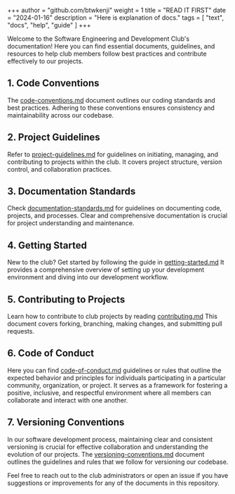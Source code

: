 +++
author = "github.com/btwkenji"
weight = 1
title = "READ IT FIRST"
date = "2024-01-16"
description = "Here is explanation of docs."
tags = [
    "text",
    "docs",
    "help",
    "guide"
]
+++

Welcome to the Software Engineering and Development Club's documentation! Here you can find essential documents, guidelines, and resources to help club members follow best practices and contribute effectively to our projects.

## 1. Code Conventions

The [code-conventions.md](/docs/code-conventions) document outlines our coding standards and best practices. Adhering to these conventions ensures consistency and maintainability across our codebase.

## 2. Project Guidelines

Refer to [project-guidelines.md](/docs/project-guidelines) for guidelines on initiating, managing, and contributing to projects within the club. It covers project structure, version control, and collaboration practices.

## 3. Documentation Standards

Check [documentation-standards.md](/docs/documentation-standards) for guidelines on documenting code, projects, and processes. Clear and comprehensive documentation is crucial for project understanding and maintenance.

## 4. Getting Started

New to the club? Get started by following the guide in [getting-started.md](/docs/getting-started) It provides a comprehensive overview of setting up your development environment and diving into our development workflow.

## 5. Contributing to Projects

Learn how to contribute to club projects by reading [contributing.md](/docs/contributing) This document covers forking, branching, making changes, and submitting pull requests.

## 6. Code of Conduct

Here you can find [code-of-conduct.md](/docs/code-of-conduct) guidelines or rules that outline the expected behavior and principles for individuals participating in a particular community, organization, or project. It serves as a framework for fostering a positive, inclusive, and respectful environment where all members can collaborate and interact with one another.

## 7. Versioning Conventions

In our software development process, maintaining clear and consistent versioning is crucial for effective collaboration and understanding the evolution of our projects. The [versioning-conventions.md](/docs/versioning-conventions) document outlines the guidelines and rules that we follow for versioning our codebase.

Feel free to reach out to the club administrators or open an issue if you have suggestions or improvements for any of the documents in this repository.

